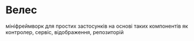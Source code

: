 # Велес
мініфреймворк для простих застосунків на основі таких компонентів як контролер, сервіс, відображення, репозиторій